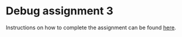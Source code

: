 # Debug assignment 3

Instructions on how to complete the assignment can be found [here](./instructions/README.md).

